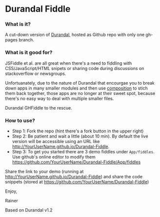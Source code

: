 # Durandal Fiddle

### What is it?

A cut-down version of [Durandal], hosted as Github repo with only one gh-pages branch.

### What is it good for?

JSFiddle et al. are all great when there's a need to fiddling with CSS/JavaScript/HTML snipets or 
sharing code during discussions on stackoverflow or newsgroups. 

Unfortuanately, due to the nature of Durandal that encourgae you to break down apps in many smaller modules and then use 
 [composition] to stich them back together, those apps are no longer at their sweet spot, because there's no easy way to 
deal with multiple smaller files.

Durandal GHFiddle to the rescue.

### How to use?


+ Step 1: Fork the repo (hint there's a fork button in the upper right) 
+ Step 2: Be patient and wait a little (about 10 min). By default the live version will be accessible using an URL like  http://YourUserName.github.io/Durandal-Fiddle. 
+ Step 3: To get you started there are 3 demo fiddles under `App/fiddles`. Use github's online editor to modify them https://github.com/YourUserName/Durandal-Fiddle/App/fiddles



Share the link to your demo (running at http://YourUserName.github.io/Durandal-Fiddle) and share the code snippets (stored at https://github.com/YourUserName/Durandal-Fiddle)
 
Enjoy,

Rainer



Based on Durandal v1.2

[Durandal]: http://durandaljs.com/
[composition]: http://durandaljs.com/documentation/Using-Composition/
